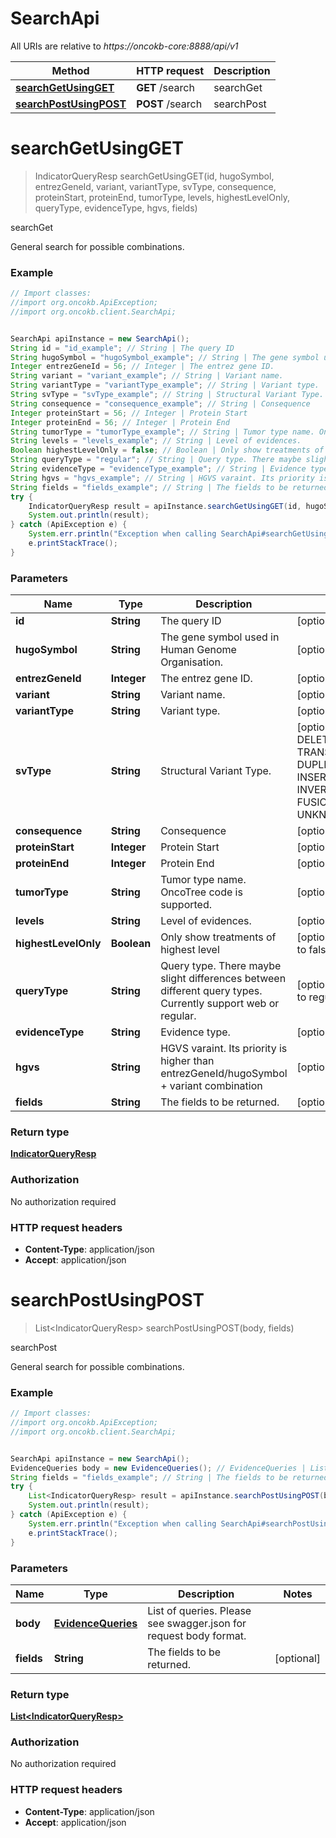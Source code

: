 # SearchApi

All URIs are relative to *https://oncokb-core:8888/api/v1*

Method | HTTP request | Description
------------- | ------------- | -------------
[**searchGetUsingGET**](SearchApi.md#searchGetUsingGET) | **GET** /search | searchGet
[**searchPostUsingPOST**](SearchApi.md#searchPostUsingPOST) | **POST** /search | searchPost


<a name="searchGetUsingGET"></a>
# **searchGetUsingGET**
> IndicatorQueryResp searchGetUsingGET(id, hugoSymbol, entrezGeneId, variant, variantType, svType, consequence, proteinStart, proteinEnd, tumorType, levels, highestLevelOnly, queryType, evidenceType, hgvs, fields)

searchGet

General search for possible combinations.

### Example
```java
// Import classes:
//import org.oncokb.ApiException;
//import org.oncokb.client.SearchApi;


SearchApi apiInstance = new SearchApi();
String id = "id_example"; // String | The query ID
String hugoSymbol = "hugoSymbol_example"; // String | The gene symbol used in Human Genome Organisation.
Integer entrezGeneId = 56; // Integer | The entrez gene ID.
String variant = "variant_example"; // String | Variant name.
String variantType = "variantType_example"; // String | Variant type.
String svType = "svType_example"; // String | Structural Variant Type.
String consequence = "consequence_example"; // String | Consequence
Integer proteinStart = 56; // Integer | Protein Start
Integer proteinEnd = 56; // Integer | Protein End
String tumorType = "tumorType_example"; // String | Tumor type name. OncoTree code is supported.
String levels = "levels_example"; // String | Level of evidences.
Boolean highestLevelOnly = false; // Boolean | Only show treatments of highest level
String queryType = "regular"; // String | Query type. There maybe slight differences between different query types. Currently support web or regular.
String evidenceType = "evidenceType_example"; // String | Evidence type.
String hgvs = "hgvs_example"; // String | HGVS varaint. Its priority is higher than entrezGeneId/hugoSymbol + variant combination
String fields = "fields_example"; // String | The fields to be returned.
try {
    IndicatorQueryResp result = apiInstance.searchGetUsingGET(id, hugoSymbol, entrezGeneId, variant, variantType, svType, consequence, proteinStart, proteinEnd, tumorType, levels, highestLevelOnly, queryType, evidenceType, hgvs, fields);
    System.out.println(result);
} catch (ApiException e) {
    System.err.println("Exception when calling SearchApi#searchGetUsingGET");
    e.printStackTrace();
}
```

### Parameters

Name | Type | Description  | Notes
------------- | ------------- | ------------- | -------------
 **id** | **String**| The query ID | [optional]
 **hugoSymbol** | **String**| The gene symbol used in Human Genome Organisation. | [optional]
 **entrezGeneId** | **Integer**| The entrez gene ID. | [optional]
 **variant** | **String**| Variant name. | [optional]
 **variantType** | **String**| Variant type. | [optional]
 **svType** | **String**| Structural Variant Type. | [optional] [enum: DELETION, TRANSLOCATION, DUPLICATION, INSERTION, INVERSION, FUSION, UNKNOWN]
 **consequence** | **String**| Consequence | [optional]
 **proteinStart** | **Integer**| Protein Start | [optional]
 **proteinEnd** | **Integer**| Protein End | [optional]
 **tumorType** | **String**| Tumor type name. OncoTree code is supported. | [optional]
 **levels** | **String**| Level of evidences. | [optional]
 **highestLevelOnly** | **Boolean**| Only show treatments of highest level | [optional] [default to false]
 **queryType** | **String**| Query type. There maybe slight differences between different query types. Currently support web or regular. | [optional] [default to regular]
 **evidenceType** | **String**| Evidence type. | [optional]
 **hgvs** | **String**| HGVS varaint. Its priority is higher than entrezGeneId/hugoSymbol + variant combination | [optional]
 **fields** | **String**| The fields to be returned. | [optional]

### Return type

[**IndicatorQueryResp**](IndicatorQueryResp.md)

### Authorization

No authorization required

### HTTP request headers

 - **Content-Type**: application/json
 - **Accept**: application/json

<a name="searchPostUsingPOST"></a>
# **searchPostUsingPOST**
> List&lt;IndicatorQueryResp&gt; searchPostUsingPOST(body, fields)

searchPost

General search for possible combinations.

### Example
```java
// Import classes:
//import org.oncokb.ApiException;
//import org.oncokb.client.SearchApi;


SearchApi apiInstance = new SearchApi();
EvidenceQueries body = new EvidenceQueries(); // EvidenceQueries | List of queries. Please see swagger.json for request body format.
String fields = "fields_example"; // String | The fields to be returned.
try {
    List<IndicatorQueryResp> result = apiInstance.searchPostUsingPOST(body, fields);
    System.out.println(result);
} catch (ApiException e) {
    System.err.println("Exception when calling SearchApi#searchPostUsingPOST");
    e.printStackTrace();
}
```

### Parameters

Name | Type | Description  | Notes
------------- | ------------- | ------------- | -------------
 **body** | [**EvidenceQueries**](EvidenceQueries.md)| List of queries. Please see swagger.json for request body format. |
 **fields** | **String**| The fields to be returned. | [optional]

### Return type

[**List&lt;IndicatorQueryResp&gt;**](IndicatorQueryResp.md)

### Authorization

No authorization required

### HTTP request headers

 - **Content-Type**: application/json
 - **Accept**: application/json

